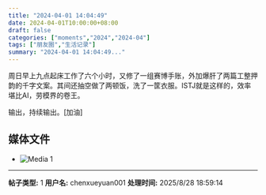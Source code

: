 ```yaml
---
title: "2024-04-01 14:04:49"
date: 2024-04-01T10:00:00+08:00
draft: false
categories: ["moments","2024","2024-04"]
tags: ["朋友圈","生活记录"]
summary: "2024-04-01 14:04:49..."
---
```


周日早上九点起床工作了六个小时，又修了一组赛博手账，外加爆肝了两篇工整押韵的千字文案。其间还抽空做了两顿饭，洗了一筐衣服。ISTJ就是这样的，效率堪比AI，劳模界的卷王。

输出，持续输出。[加油]

## 媒体文件

- ![Media 1](/Moments/photos/2024-04-01/202404011404490.jpg)

---

**帖子类型:** 1
**用户名:** chenxueyuan001
**处理时间:** 2025/8/28 18:59:14